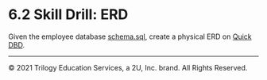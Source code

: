 # 6.2 Skill Drill: ERD

Given the employee database [schema.sql](Unsolved/schema.sql), create a physical ERD on [Quick DBD](https://www.quickdatabasediagrams.com/).

---

© 2021 Trilogy Education Services, a 2U, Inc. brand. All Rights Reserved.
